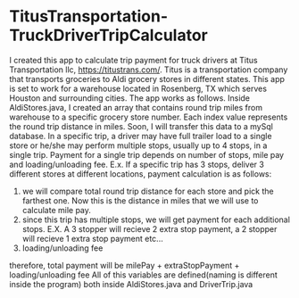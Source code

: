 # TitusTransportation-TruckDriverTripCalculator
I created this app to calculate trip payment for truck drivers at Titus Transportation llc, https://titustrans.com/. 
Titus is a transportation company that transports groceries to Aldi grocery stores in different states.
This app is set to work for a warehouse located in Rosenberg, TX which serves Houston and surrounding cities.
The app works as follows.
Inside AldiStores.java, I created an array that contains round trip miles from warehouse to a specific grocery store number. Each index
value represents the round trip distance in miles. Soon, I will transfer this data to a mySql database.
In a specific trip, a driver may have full trailer load to a single store or he/she may perform multiple stops, usually up to 4 stops, 
in a single trip. Payment for a single trip depends on number of stops, mile pay and loading/unloading fee. 
E.x. If a specific trip has 3 stops, deliver 3 different stores at different locations, payment calculation is as follows:  
   1. we will compare total round trip distance for each store and pick the farthest one. Now this is the distance in miles that we will 
   use to calculate mile pay.
   2. since this trip has multiple stops, we will get payment for each additional stops. E.X.  A 3 stopper will recieve 
      2 extra stop payment, a 2 stopper will recieve 1 extra stop payment etc...
   3. loading/unloading fee
   
   therefore, total payment will be milePay + extraStopPayment + loading/unloading fee
   All of this variables are defined(naming is different inside the program) both inside AldiStores.java and DriverTrip.java
 



